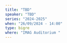 ```yaml
---
title: "TBD"
speaker: "TBD"
series: "2024-2025"
when: "26/09/2024 - 14:00"
type: bigre
where: "IMAG Auditorium "
---
```

